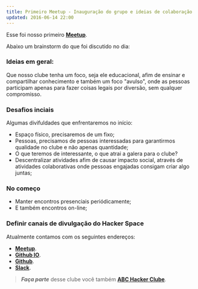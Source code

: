 ```yaml
---
title: Primeiro Meetup - Inauguração do grupo e ideias de colaboração
updated: 2016-06-14 22:00
---
```


Esse foi nosso primeiro [**Meetup**](http://www.meetup.com/pt-BR/abchackerclube/events/231514416/).

Abaixo um brainstorm do que foi discutido no dia:

### Ideias em geral:

Que nosso clube tenha um foco, seja ele educacional, afim de ensinar e compartilhar conhecimento e também 
um foco "avulso", onde as pessoas participam apenas para fazer coisas legais por diversão, sem qualquer compromisso.

### Desafios inciais

Algumas divifuldades que enfrentaremos no início:

* Espaço físico, precisaremos de um fixo;
* Pessoas, precisamos de pessoas interessadas para garantirmos qualidade no clube e não apenas quantidade;
* O que teremos de interessante, o que atrai a galera para o clube?
* Descentralizar atividades afim de causar impacto social, através de atividades colaborativas onde pessoas engajadas consigam criar algo juntas;

### No começo

* Manter encontros presenciais periódicamente;
* E também encontros on-line;

### Definir canais de divulgação do Hacker Space

Atualmente contamos com os seguintes endereços:

* [**Meetup**](http://www.meetup.com/pt-BR/abchackerclube/).
* [**Github IO**](http://abchackerclube.github.io/ABCHackerClube/).
* [**Github**](https://github.com/ABCHackerClube/).
* [**Slack**](https://hackerspaceabc.slack.com).

> **_Faça parte_** desse clube você também [**ABC Hacker Clube**](http://www.meetup.com/pt-BR/abchackerclube).